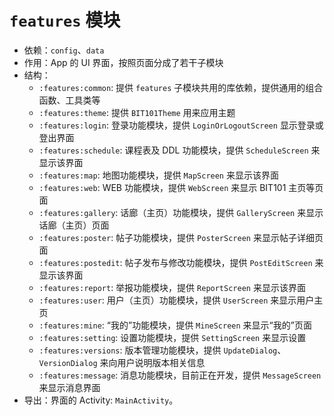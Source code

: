 # `features` 模块

- 依赖：`config`、`data`
- 作用：App 的 UI 界面，按照页面分成了若干子模块
- 结构：
    - `:features:common`: 提供 `features` 子模块共用的库依赖，提供通用的组合函数、工具类等
    - `:features:theme`: 提供 `BIT101Theme` 用来应用主题
    - `:features:login`: 登录功能模块，提供 `LoginOrLogoutScreen` 显示登录或登出界面
    - `:features:schedule`: 课程表及 DDL 功能模块，提供 `ScheduleScreen` 来显示该界面
    - `:features:map`: 地图功能模块，提供 `MapScreen` 来显示该界面
    - `:features:web`: WEB 功能模块，提供 `WebScreen` 来显示 BIT101 主页等页面
    - `:features:gallery`: 话廊（主页）功能模块，提供 `GalleryScreen` 来显示话廊（主页）页面
    - `:features:poster`: 帖子功能模块，提供 `PosterScreen` 来显示帖子详细页面
    - `:features:postedit`: 帖子发布与修改功能模块，提供 `PostEditScreen` 来显示该界面
    - `:features:report`: 举报功能模块，提供 `ReportScreen` 来显示该界面
    - `:features:user`: 用户（主页）功能模块，提供 `UserScreen` 来显示用户主页
    - `:features:mine`: “我的”功能模块，提供 `MineScreen` 来显示“我的”页面
    - `:features:setting`: 设置功能模块，提供 `SettingScreen` 来显示设置
    - `:features:versions`: 版本管理功能模块，提供 `UpdateDialog`、`VersionDialog` 来向用户说明版本相关信息
    - `:features:message`: 消息功能模块，目前正在开发，提供 `MessageScreen` 来显示消息界面
- 导出：界面的 Activity: `MainActivity`。
